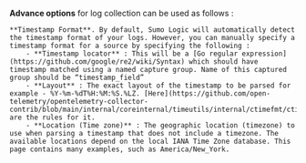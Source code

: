 **Advance options** for log collection can be used as follows : 

    **Timestamp Format**. By default, Sumo Logic will automatically detect the timestamp format of your logs. However, you can manually specify a timestamp format for a source by specifying the following :
        - **Timestamp locator** : This will be a [Go regular expression](https://github.com/google/re2/wiki/Syntax) which should have timestamp matched using a named capture group. Name of this captured group should be “timestamp_field”
        - **Layout** : The exact layout of the timestamp to be parsed for example - %Y-%m-%dT%H:%M:%S.%LZ. [Here](https://github.com/open-telemetry/opentelemetry-collector-contrib/blob/main/internal/coreinternal/timeutils/internal/ctimefmt/ctimefmt.go#L68) are the rules for it.
        - **Location (Time zone)** : The geographic location (timezone) to use when parsing a timestamp that does not include a timezone. The available locations depend on the local IANA Time Zone database. This page contains many examples, such as America/New_York.